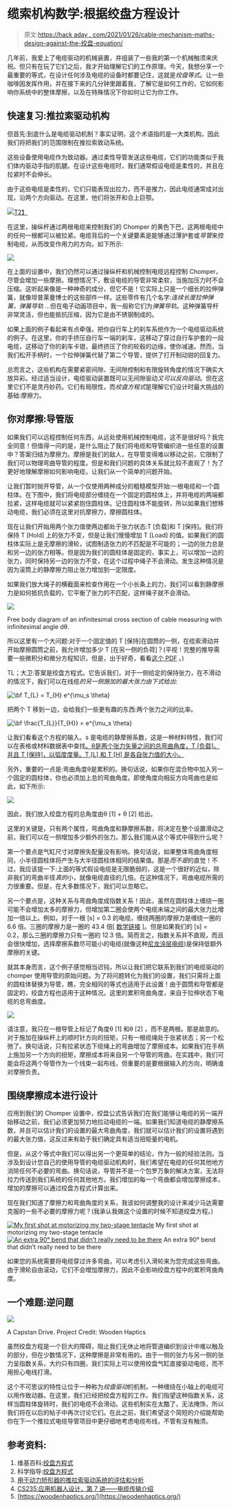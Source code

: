 # 缆索机构数学:根据绞盘方程设计

> 原文:[https://hack aday . com/2021/01/26/cable-mechanism-maths-design-against-the-绞盘-equation/](https://hackaday.com/2021/01/26/cable-mechanism-maths-designing-against-the-capstan-equation/)

几年前，我爱上了电缆驱动的机械装置，并组装了一些我的第一个机械触须来庆祝。但只有在玩了它们之后，我才开始理解它们的工作原理。今天，我想分享一个最重要的等式，在设计任何涉及电缆的设备时都要记住，这就是*绞盘等式*。让一些咖啡因发挥作用，并在接下来的几分钟里跟着我，了解它是如何工作的，它如何影响你系统中的整体摩擦，以及在特殊情况下你如何让它为你工作。

## 快速复习:推拉索驱动机构

但首先:到底什么是电缆驱动机制？事实证明，这个术语指的是一大类机构，因此我们将把我们的范围限制在推拉索致动系统。

这些设备使用电缆作为致动器。通过柔性导管发送这些电缆，它们的功能类似于我们体内驱动手指的肌腱。在设计这些电缆时，我们通常假设电缆是柔性的，并且在拉紧时不会伸长。

由于这些电缆是柔性的，它们只能表现出拉力，而不是推力，因此电缆通常成对出现，沿两个方向驱动。在这里，他们将张开和合上巨颚。

[![](../Images/5cf0b2bf972c4f890e45b419f63de38c.png)T2】](https://hackaday.com/wp-content/uploads/2021/01/cable_conduit_gif.gif)

在这里，操纵杆通过两根电缆来控制我们的 Chomper 的黄色下巴，这两根电缆中的任何一根都可以被拉紧。电缆背后的一个关键要素是能够通过薄护套或*导管*来控制电缆，从而改变作用力的方向，如下所示:

![](../Images/7254fb312ed34ace5d5ecaf8dc864f42.png)

在上面的设置中，我们仍然可以通过操纵杆和机械控制电缆远程控制 Chomper，尽管会增加一些摩擦。理想情况下，敷设电缆的导管非常柔软，当施加压力时不会压缩。这听起来像是一种神奇的成分，但它不是！它实际上只是一个细长的拉伸弹簧，就像坦普莱曼博士的这些部件一样。这些零件有几个名字:*连续长度拉伸弹簧，弹簧导轨* …但在电子动画项目中，我一般称它们为*弹簧导轨*。这种弹簧导杆非常灵活，但也能抵抗压缩，因为它是由不锈钢制成的。

如果上面的例子看起来有点牵强，把你自行车上的刹车系统作为一个电缆驱动系统的例子。在这里，你的手挤压自行车一端的刹车，这移动了穿过自行车护套的一段电缆，这移动了你的刹车卡钳，最终挤压了你的轮毂的边缘，使你减速。然而，当我们松开手柄时，一个拉伸弹簧代替了第二个导管，提供了打开制动钳的回复力。

总而言之，这些机构在需要紧密间隙、无间隙控制和有限旋转角度的情况下确实大放异彩。经过适当设计，电缆驱动装置既可以无间隙驱动*又可以反向驱动*。但在这里它们不是灵丹妙药。它们有局限性，而*绞盘方程式*是理解它们设计时最大挑战的基础:摩擦力。

## 你对摩擦:导管版

如果我们可以远程控制任何东西，从远处使用机械控制电缆，这不是很好吗？我完全同意！但值得一问的是，是什么阻止了我们将电缆和导管编织进一些任意的设置中？答案归结为摩擦力。摩擦是我们的敌人，在导管变得难以移动之前，它限制了我们可以物理弯曲导管的程度。但是和我们问题的具体关系就比较不直观了！为了更好地理解摩擦如何影响电缆，让我们从一个简单的问题开始。

让我们暂时抛开导管，从一个仅使用两种成分的粗糙模型开始:一根电缆和一个圆柱体。在下图中，我们将电缆部分缠绕在一个固定的圆柱体上，并将电缆的两端都拉紧，这样电缆就可以紧紧抱住圆柱体。记住圆柱体不能旋转，所以如果我们想移动电缆，我们必须在这里对抗摩擦力，摩擦圆柱体。

现在让我们开始用两个张力值使两边都处于张力状态:T [负载]和 T [保持]。我们将保持 T [Hold] 上的张力不变，但是让我们慢慢增加 T [Load] 的值。如果我们的圆柱体实际上是无摩擦的滑轮，试图制造张力的不匹配是不可能的；一边的张力总是和另一边的张力相等。但是因为我们的圆柱体是固定的，事实上，可以增加一边的张力，同时保持另一边的张力不变，在这个过程中绳子不会滑动。发生这种情况是因为滚筒上的静摩擦力阻止张力增加到一定限度。

如果我们放大绳子的横截面来检查作用在一个小长条上的力，我们可以看到静摩擦力是如何抵抗负载的，它平衡了张力的不匹配，这样绳子就不会滑动。

![](../Images/281e67f280055168ebe41a596c48af35.png)

Free body diagram of an infinitesimal cross section of cable measuring with infinitesimal angle dθ.

所以这里有一个大问题:对于一个固定值的 T [保持]在圆筒的一侧，在缆索滑动并开始摩擦圆筒之前，我允许增加多少 T [在另一侧的负荷]？(平视！完整的推导需要一些微积分和微分方程知识，但是，出于好奇，看看[这个 PDF](https://ocw.mit.edu/courses/physics/8-01sc-classical-mechanics-fall-2016/readings/MIT8_01F16_example8.11.pdf) 。)

TL；大卫:答案是绞盘方程式。它告诉我们，对于一侧给定的保持张力，在不滑动的情况下，我们可以在线缆*的另一侧施加的最大张力由下式给出:*

![\bf T_{L} = T_{H} e^{\mu_s \theta}](../Images/56ba4e9316452bef590afc2a68834247.png)

把两个 T 移到一边，会给我们一些更有趣的东西:两个张力之间的比率。

![\bf \frac{T_{L}}{T_{H}} = e^{\mu_s \theta}](../Images/8ed286474a8f0cb019614294f2b21cf7.png)

让我们看看这个方程的输入。s 是电缆的静摩擦系数，这是一种材料特性，我们可以在表格或材料数据表中查找[。θ是两个张力矢量之间的总弯曲角度，T [负载]。并且 T [保持]，以弧度度量。T [L] 和 T [H] 是各自张力值的大小。](https://en.wikipedia.org/wiki/Friction#Coefficient_of_friction)

另外，重要的一点是:弯曲角度θ是累积的。换句话说，如果你在混合物中加入另一个固定的圆柱体，你也必须加上总的弯曲角度。即使角度向相反方向弯曲也是如此，如下所示:

![](../Images/7e2dad23217dc5281a2254dd840da9ef.png)

因此，我们放入绞盘方程的总角度由θ [1] + θ [2] 给出。

这里的关键是，只有两个属性，弯曲角度和静摩擦系数，将决定在整个设置滑动之前，我们可以在一侧增加多少额外的张力。那么我们能从这个等式中得到什么呢？

第一个要点是气缸尺寸对摩擦失配量没有影响。换句话说，如果整体弯曲角度相同，小半径圆柱体将产生与大半径圆柱体相同的结果值。那是*而不是*的直觉！不过，我应该提一下:上面的等式假设电缆是无限脆弱的，这是一个很好的近似，除非我们的弯曲半径*真的*小，就像电缆直径的几倍。在这种情况下，弯曲电缆所需的力很重要。但是，在大多数情况下，我们可以忽略它。

另一个要点是，这种关系与弯曲角度成指数关系！因此，虽然在圆柱体上缠绕一圈可能不会增加太多的摩擦力，但增加第二圈会使两个电缆末端之间的最大张力比增加一倍以上。例如，对于一根 [s] = 0.3 的电缆，缠绕两圈的摩擦力是缠绕一圈的 6.6 倍。三圈的摩擦力是一圈的 43.4 倍[ [数学链接](https://www.wolframalpha.com/input/?i=e%5E%280.3+*+6+*+pi%29%2Fe%5E%280.3+*+2+*+pi%29) ]。但是如果我们的 [s] = 0.2，那么三圈的摩擦力只有一圈的 12.3 倍。简而言之，指数关系并不直观，而且会很快增加，选择摩擦系数尽可能小的电缆(就像这种[尼龙涂层电缆](https://www.mcmaster.com/34235T26/))是保持低额外摩擦的关键。

就其本身而言，这个例子感觉相当迟钝，所以让我们把它联系到我们的电缆驱动的 chomper 使用导管的原始问题。为了将问题转化为我们的设置，我们只需将上面的圆柱体替换为导管，瞧，完全相同的等式也适用于此设置！由于圆筒和导管都是固定的，绞盘方程也适用于这种情况。这里的累积弯曲角度，来自于拉伸状态下电缆的总弯曲度。

![](../Images/353e814f7817b473f20e3a12f84eb910.png)

请注意，我只在一根导管上标记了角度θ [1] 和θ [2] ，而不是两根。那是故意的。对于施加在操纵杆上的顺时针方向的扭矩，只有一根缆绳处于张紧状态；另一个松弛了。换句话说，只有拉紧状态下缆绳上的弯曲增加了摩擦成本。如果我们在手柄上施加另一个方向的扭矩，摩擦成本将来自另一个导管的弯曲。在实践中，我们可能会将这两个导管作为一个线束一起布线，但重要的是要根据输入的方向，明确谁对摩擦负责。

## 围绕摩擦成本进行设计

应用到我们的 Chomper 设置中，绞盘公式告诉我们在我们能够让电缆的另一端开始移动之前，我们必须更加努力地拉动电缆的一端。如果我们知道电缆的静摩擦系数，并且可以估计我们的设置的最大弯曲角度，我们就可以估计我们的设置将遇到的最大张力值，这反过来有助于我们确定具有适当扭矩量的电机。

但是，从这个等式中我们可以得出另一个更简单的结论，作为一般的经验法则。当涉及到设计您自己的使用导管的电缆驱动机构时，我们希望在电缆的任何其他地方消除任何不必要的弯曲。换句话说，导管并不是一个包罗万象的解决方案，无法将拉力传送到我们系统的任何其他地方。我们增加的每一个弯曲都会增加摩擦成本，增加的摩擦可以通过绞盘方程式计算出来。

现在我们知道了摩擦力和弯曲角度的关系，我该如何调整我的设计来减少马达需要克服的一些不必要的摩擦力呢？(我承认我做这个设置的时候不知道绞盘方程。)

 [![My first shot at motorizing my two-stage tentacle](../Images/c6f15bd0c210401740df8ffc906444c8.png "IMG_20210113_111303")](https://hackaday.com/2021/01/26/cable-mechanism-maths-designing-against-the-capstan-equation/img_20210113_111303/) My first shot at motorizing my two-stage tentacle [![An extra 90° bend that didn't really need to be there](../Images/af1d532c468b3d30fe2bd389ee60ddc2.png "unecessary_bends")](https://hackaday.com/2021/01/26/cable-mechanism-maths-designing-against-the-capstan-equation/unecessary_bends/) An extra 90° bend that didn’t really need to be there

如果您的系统需要将电缆穿过许多弯曲，可以考虑引入滑轮来为您完成这些弯曲。由于滑轮自由滚动，它们不会增加摩擦力，因此不会影响绞盘方程中的累积弯曲角度。

## 一个难题:逆问题

![](../Images/3257721a3a2ff89538edaea8f7eb1ff0.png)

A Capstan Drive. Project Credit: Wooden Haptics

虽然绞盘方程是一个巨大的障碍，阻止我们无休止地将管道编织到设计中难以触及的部分，但在少数情况下，这种摩擦是非常有用的。由于一侧的张力与另一侧的张力呈指数关系，大约只有四圈，我们实际上可以使用绞盘气缸直接驱动电缆，而不用担心电线打滑。

这个不可思议的特性让位于一种称为*绞盘驱动*的机制，一种缠绕在小轴上的电缆可以用作致动器。在这里，我们已经把绞盘方程的工作。我们指望这种指数关系，这样当圆柱体旋转时，我们的电缆不会滑动。这些机制实在太酷了，无法掩饰，所以我们将在以后的帖子中再次讨论它们。在此之前，我们希望这个简短的介绍能帮助你在下一个推拉式电缆导管项目中更仔细地考虑电缆布线，不管有没有触须。

## 参考资料:

1.  维基百科:[绞盘方程式](https://en.wikipedia.org/wiki/Capstan_equation)
2.  科学指导:[绞盘方程式](https://www.sciencedirect.com/topics/engineering/capstan-equation#:~:text=The%20Capstan%20equation%2C%20which%20is,1%3D%20T0e%CE%BC.)
3.  [用于动力矫形器的推拉索驱动系统的评估和分析](https://www.frontiersin.org/articles/10.3389/frobt.2018.00105/full)
4.  [CS235:应用机器人设计，第 7 讲——电缆传输介绍](https://youtu.be/jKZIvseA1Nk)
5.  [https://woodenhaptics.org/](https://woodenhaptics.org/)